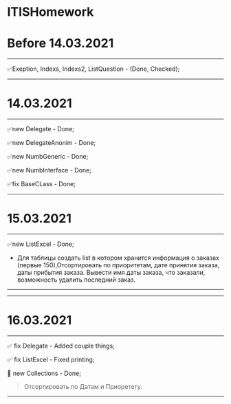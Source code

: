 # ITISHomework

# **Before 14.03.2021**
***
:white_check_mark:Exeption, Indexs, Indexs2, ListQuestion - (Done, Checked); 
***

# **14.03.2021**
***
:white_check_mark:new Delegate - Done; 

:white_check_mark:new DelegateAnonim - Done; 

:white_check_mark:new NumbGeneric - Done; 

:white_check_mark:new NumbInterface - Done; 

:white_check_mark:fix BaseCLass - Done; 
***

# **15.03.2021**
***
 :white_check_mark:new ListExcel - Done;
- Для таблицы создать list в котором хранится информация о заказах (первые 150),Отсортировать по приоритетам, дате принятия заказа, даты прибытия заказа. Вывести имя даты заказа, что заказали, возможность удалить последний заказ.
***


***
# **16.03.2021**
***
:white_check_mark: fix Delegate - Added couple things;

:white_check_mark: fix ListExcel - Fixed printing;

:black_square_button: new Collections - Done;
> Отсортировать по Датам и Приоретету.
***
